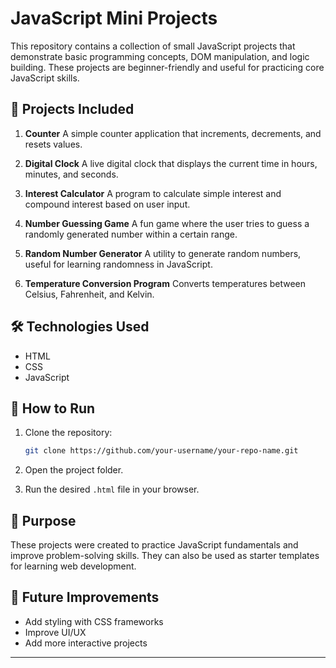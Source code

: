 
# JavaScript Mini Projects

This repository contains a collection of small JavaScript projects that demonstrate basic programming concepts, DOM manipulation, and logic building. These projects are beginner-friendly and useful for practicing core JavaScript skills.

## 📂 Projects Included

1. **Counter**
   A simple counter application that increments, decrements, and resets values.

2. **Digital Clock**
   A live digital clock that displays the current time in hours, minutes, and seconds.

3. **Interest Calculator**
   A program to calculate simple interest and compound interest based on user input.

4. **Number Guessing Game**
   A fun game where the user tries to guess a randomly generated number within a certain range.

5. **Random Number Generator**
   A utility to generate random numbers, useful for learning randomness in JavaScript.

6. **Temperature Conversion Program**
   Converts temperatures between Celsius, Fahrenheit, and Kelvin.

## 🛠️ Technologies Used

* HTML
* CSS
* JavaScript

## 🚀 How to Run

1. Clone the repository:

   ```bash
   git clone https://github.com/your-username/your-repo-name.git
   ```
2. Open the project folder.
3. Run the desired `.html` file in your browser.

## 🎯 Purpose

These projects were created to practice JavaScript fundamentals and improve problem-solving skills. They can also be used as starter templates for learning web development.

## 📌 Future Improvements

* Add styling with CSS frameworks
* Improve UI/UX
* Add more interactive projects

---

